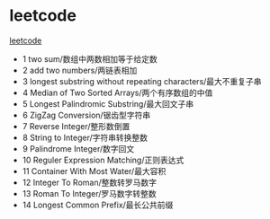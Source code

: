 # leetcode
[leetcode](https://leetcode.com/problems)
* 1 two sum/数组中两数相加等于给定数
* 2 add two numbers/两链表相加
* 3 longest substring without repeating characters/最大不重复子串
* 4 Median of Two Sorted Arrays/两个有序数组的中值
* 5 Longest Palindromic Substring/最大回文子串
* 6 ZigZag Conversion/锯齿型字符串
* 7 Reverse Integer/整形数倒置
* 8 String to Integer/字符串转换整数
* 9 Palindrome Integer/数字回文
* 10 Reguler Expression Matching/正则表达式
* 11 Container With Most Water/最大容积
* 12 Integer To Roman/整数转罗马数字
* 13 Roman To Integer/罗马数字转整数
* 14 Longest Common Prefix/最长公共前缀
